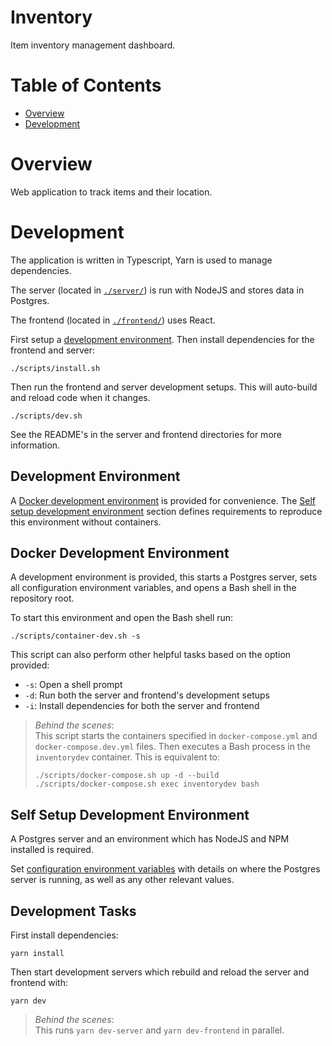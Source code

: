 # Inventory
Item inventory management dashboard.

# Table of Contents
- [Overview](#overview)
- [Development](#development)

# Overview
Web application to track items and their location.

# Development
The application is written in Typescript, Yarn is used to manage dependencies.

The server (located in [`./server/`](./server/)) is run with NodeJS and stores data in Postgres.

The frontend (located in [`./frontend/`](./frontend/)) uses React.

First setup a [development environment](#development-environment). Then install dependencies for the frontend and server:

```
./scripts/install.sh
```

Then run the frontend and server development setups. This will auto-build and reload code when it changes.

```
./scripts/dev.sh
```

See the README's in the server and frontend directories for more information.

## Development Environment
A [Docker development environment](#docker-development-environment) is provided for convenience. The [Self setup development environment](#self-setup-development-environment) section defines requirements to reproduce this environment without containers.

## Docker Development Environment
A development environment is provided, this starts a Postgres server, sets all configuration environment variables, and opens a Bash shell in the repository root.

To start this environment and open the Bash shell run:

```
./scripts/container-dev.sh -s
```

This script can also perform other helpful tasks based on the option provided:

- `-s`: Open a shell prompt
- `-d`: Run both the server and frontend's development setups
- `-i`: Install dependencies for both the server and frontend

> _Behind the scenes_:  
> This script starts the containers specified in `docker-compose.yml` and `docker-compose.dev.yml` files. Then executes a Bash process in the `inventorydev` container. This is equivalent to:
> 
> ```
> ./scripts/docker-compose.sh up -d --build
> ./scripts/docker-compose.sh exec inventorydev bash
> ```

## Self Setup Development Environment
A Postgres server and an environment which has NodeJS and NPM installed is required.

Set [configuration environment variables](#configuration) with details on where the Postgres server is running, as well as any other relevant values.

## Development Tasks
First install dependencies:

```
yarn install
```

Then start development servers which rebuild and reload the server and frontend with:

```
yarn dev
```

> _Behind the scenes_:  
> This runs `yarn dev-server` and `yarn dev-frontend` in parallel.
